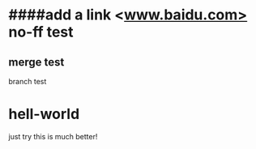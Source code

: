 ####add a link <www.baidu.com>
no-ff test
==========
merge test
----------
branch test
# hell-world
just try
this is much better!

